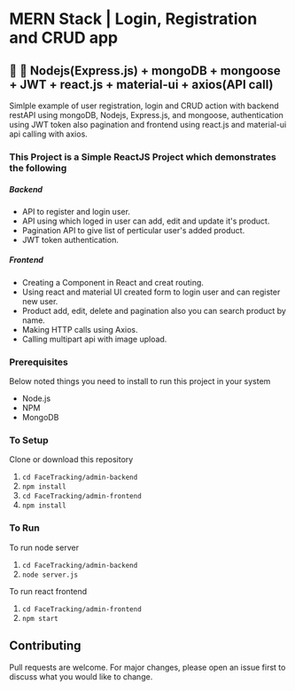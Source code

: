 # MERN Stack | Login, Registration and CRUD app

## 🔆 🍃 Nodejs(Express.js) + mongoDB + mongoose + JWT + react.js + material-ui + axios(API call)

Simlple example of user registration, login and CRUD action with backend restAPI using mongoDB, Nodejs, Express.js, and mongoose, authentication using JWT token also pagination and frontend using react.js and material-ui api calling with axios.

### This Project is a Simple ReactJS Project which demonstrates the following
##### Backend
- API to register and login user.
- API using which loged in user can add, edit and update it's product.
- Pagination API to give list of perticular user's added product.
- JWT token authentication.

##### Frontend
- Creating a Component in React and creat routing.
- Using react and material UI created form to login user and can register new user.
- Product add, edit, delete and pagination also you can search product by name.
- Making HTTP calls using Axios.
- Calling multipart api with image upload.

### Prerequisites
Below noted things you need to install to run this project in your system

- Node.js
- NPM
- MongoDB

### To Setup
Clone or download this repository

1. `cd FaceTracking/admin-backend`
2. `npm install`
3. `cd FaceTracking/admin-frontend`
4. `npm install`

### To Run
To run node server
1. `cd FaceTracking/admin-backend`
2. `node server.js`

To run react frontend
1. `cd FaceTracking/admin-frontend`
2. `npm start`

## Contributing

Pull requests are welcome. For major changes, please open an issue first to discuss what you would like to change.
